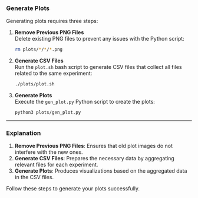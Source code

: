 ### Generate Plots

Generating plots requires three steps:

1. **Remove Previous PNG Files**  
   Delete existing PNG files to prevent any issues with the Python script:
   ```bash
   rm plots/*/*/*.png
   ```

2. **Generate CSV Files**  
   Run the `plot.sh` bash script to generate CSV files that collect all files related to the same experiment:
   ```bash
   ./plots/plot.sh
   ```

3. **Generate Plots**  
   Execute the `gen_plot.py` Python script to create the plots:
   ```bash
   python3 plots/gen_plot.py
   ```

---

### Explanation

1. **Remove Previous PNG Files**: Ensures that old plot images do not interfere with the new ones.
2. **Generate CSV Files**: Prepares the necessary data by aggregating relevant files for each experiment.
3. **Generate Plots**: Produces visualizations based on the aggregated data in the CSV files.

Follow these steps to generate your plots successfully.

